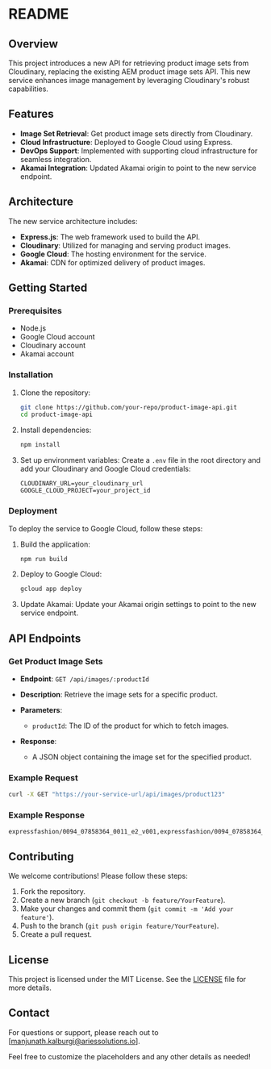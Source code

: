
# README

## Overview

This project introduces a new API for retrieving product image sets from Cloudinary, replacing the existing AEM product image sets API. This new service enhances image management by leveraging Cloudinary's robust capabilities.

## Features

- **Image Set Retrieval**: Get product image sets directly from Cloudinary.
- **Cloud Infrastructure**: Deployed to Google Cloud using Express.
- **DevOps Support**: Implemented with supporting cloud infrastructure for seamless integration.
- **Akamai Integration**: Updated Akamai origin to point to the new service endpoint.

## Architecture

The new service architecture includes:
- **Express.js**: The web framework used to build the API.
- **Cloudinary**: Utilized for managing and serving product images.
- **Google Cloud**: The hosting environment for the service.
- **Akamai**: CDN for optimized delivery of product images.

## Getting Started

### Prerequisites

- Node.js
- Google Cloud account
- Cloudinary account
- Akamai account

### Installation

1. Clone the repository:
   ```bash
   git clone https://github.com/your-repo/product-image-api.git
   cd product-image-api
   ```

2. Install dependencies:
   ```bash
   npm install
   ```

3. Set up environment variables:
   Create a `.env` file in the root directory and add your Cloudinary and Google Cloud credentials:
   ```plaintext
   CLOUDINARY_URL=your_cloudinary_url
   GOOGLE_CLOUD_PROJECT=your_project_id
   ```

### Deployment

To deploy the service to Google Cloud, follow these steps:

1. Build the application:
   ```bash
   npm run build
   ```

2. Deploy to Google Cloud:
   ```bash
   gcloud app deploy
   ```

3. Update Akamai:
   Update your Akamai origin settings to point to the new service endpoint.

## API Endpoints

### Get Product Image Sets

- **Endpoint**: `GET /api/images/:productId`
- **Description**: Retrieve the image sets for a specific product.
- **Parameters**:
  - `productId`: The ID of the product for which to fetch images.
  
- **Response**:
  - A JSON object containing the image set for the specified product.

### Example Request

```bash
curl -X GET "https://your-service-url/api/images/product123"
```

### Example Response

```
expressfashion/0094_07858364_0011_e2_v001,expressfashion/0094_07858364_0011_f001,expressfashion/0094_07858364_0011_f002,expressfashion/0094_07858364_0011_f003,expressfashion/0094_07858364_0011_e1_f001,expressfashion/0094_07858364_0011_e1_f002,expressfashion/0094_07858364_0011_e2_f001,expressfashion/0094_07858364_0011_e2_f002,expressfashion/0094_07858364_0011_a001,expressfashion/0094_07858364_0011_9_fb
```

## Contributing

We welcome contributions! Please follow these steps:

1. Fork the repository.
2. Create a new branch (`git checkout -b feature/YourFeature`).
3. Make your changes and commit them (`git commit -m 'Add your feature'`).
4. Push to the branch (`git push origin feature/YourFeature`).
5. Create a pull request.

## License

This project is licensed under the MIT License. See the [LICENSE](LICENSE) file for more details.

## Contact

For questions or support, please reach out to [manjunath.kalburgi@ariessolutions.io].

Feel free to customize the placeholders and any other details as needed!
